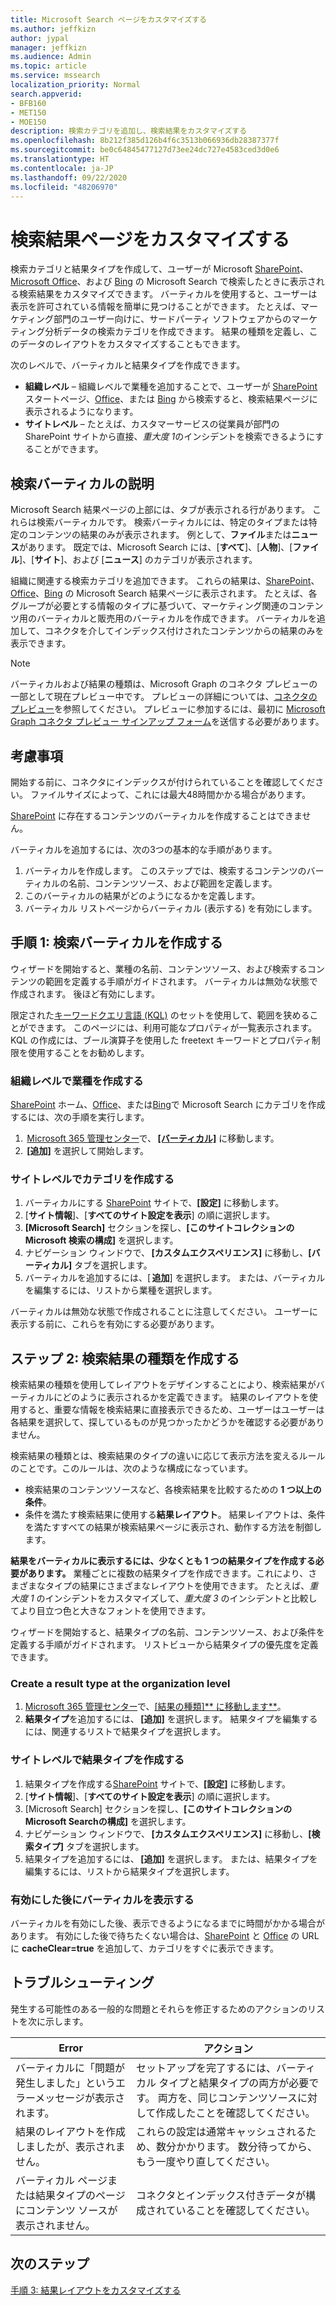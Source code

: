 ```yaml
---
title: Microsoft Search ページをカスタマイズする
ms.author: jeffkizn
author: jypal
manager: jeffkizn
ms.audience: Admin
ms.topic: article
ms.service: mssearch
localization_priority: Normal
search.appverid:
- BFB160
- MET150
- MOE150
description: 検索カテゴリを追加し、検索結果をカスタマイズする
ms.openlocfilehash: 8b212f385d126b4f6c3513b066936db28387377f
ms.sourcegitcommit: be0c64845477127d73ee24dc727e4583ced3d0e6
ms.translationtype: HT
ms.contentlocale: ja-JP
ms.lasthandoff: 09/22/2020
ms.locfileid: "48206970"
---
```

# <a name="customize-the-search-results-page"></a>検索結果ページをカスタマイズする

検索カテゴリと結果タイプを作成して、ユーザーが Microsoft [SharePoint](https://sharepoint.com/)、[Microsoft Office](https://Office.com)、および [Bing](https://bing.com) の Microsoft Search で検索したときに表示される検索結果をカスタマイズできます。 バーティカルを使用すると、ユーザーは表示を許可されている情報を簡単に見つけることができます。 たとえば、マーケティング部門のユーザー向けに、サードパーティ ソフトウェアからのマーケティング分析データの検索カテゴリを作成できます。 結果の種類を定義し、このデータのレイアウトをカスタマイズすることもできます。  

次のレベルで、バーティカルと結果タイプを作成できます。

- **組織レベル** – 組織レベルで業種を追加することで、ユーザーが [SharePoint](https://sharepoint.com/) スタートページ、[Office](https://Office.com)、または [Bing](https://bing.com) から検索すると、検索結果ページに表示されるようになります。
- **サイトレベル** – たとえば、カスタマーサービスの従業員が部門の SharePoint サイトから直接、*重大度 1*のインシデントを検索できるようにすることができます。

## <a name="search-verticals-explained"></a>検索バーティカルの説明

Microsoft Search 結果ページの上部には、タブが表示される行があります。 これらは検索バーティカルです。 検索バーティカルには、特定のタイプまたは特定のコンテンツの結果のみが表示されます。 例として、**ファイル**または**ニュース**があります。 既定では、Microsoft Search には、[**すべて**]、[**人物**]、[**ファイル**]、[**サイト**]、および [**ニュース**] のカテゴリが表示されます。  

組織に関連する検索カテゴリを追加できます。 これらの結果は、[SharePoint](https://sharepoint.com/)、[Office](https://Office.com)、[Bing](https://bing.com) の Microsoft Search 結果ページに表示されます。 たとえば、各グループが必要とする情報のタイプに基づいて、マーケティング関連のコンテンツ用のバーティカルと販売用のバーティカルを作成できます。 バーティカルを追加して、コネクタを介してインデックス付けされたコンテンツからの結果のみを表示できます。  

>[!NOTE]
> バーティカルおよび結果の種類は、Microsoft Graph のコネクタ プレビューの一部として現在プレビュー中です。 プレビューの詳細については、[コネクタのプレビュー](connectors-preview.md)を参照してください。 プレビューに参加するには、最初に [Microsoft Graph コネクタ プレビュー サインアップ フォーム](https://forms.office.com/Pages/ResponsePage.aspx?id=v4j5cvGGr0GRqy180BHbRxWYgu82J_RFnMMATAS6_chUNVYwNU1CMDNZUDBSSDZKWVo2RDJDRjRLQi4u)を送信する必要があります。

## <a name="things-to-consider"></a>考慮事項

開始する前に、コネクタにインデックスが付けられていることを確認してください。 ファイルサイズによって、これには最大48時間かかる場合があります。

[SharePoint](https://sharepoint.com/) に存在するコンテンツのバーティカルを作成することはできません。

バーティカルを追加するには、次の3つの基本的な手順があります。

1. バーティカルを作成します。 このステップでは、検索するコンテンツのバーティカルの名前、コンテンツソース、および範囲を定義します。
2. このバーティカルの結果がどのようになるかを定義します。  
3. バーティカル リストページからバーティカル (表示する) を有効にします。

## <a name="step-1-create-the-search-vertical"></a>手順 1: 検索バーティカルを作成する

ウィザードを開始すると、業種の名前、コンテンツソース、および検索するコンテンツの範囲を定義する手順がガイドされます。 バーティカルは無効な状態で作成されます。 後ほど有効にします。

限定された[キーワードクエリ言語 (KQL)](https://docs.microsoft.com/sharepoint/dev/general-development/keyword-query-language-kql-syntax-reference) のセットを使用して、範囲を狭めることができます。 このページには、利用可能なプロパティが一覧表示されます。 KQL の作成には、ブール演算子を使用した freetext キーワードとプロパティ制限を使用することをお勧めします。

### <a name="create-a-vertical-at-the-organization-level"></a>組織レベルで業種を作成する

[SharePoint](https://sharepoint.com/) ホーム、[Office](https://Office.com)、または[Bing](https://bing.com)で Microsoft Search にカテゴリを作成するには、次の手順を実行します。 

1.  [Microsoft 365 管理センター](https://admin.microsoft.com)で、 [**[バーティカル]**](https://admin.microsoft.com/Adminportal/Home#/MicrosoftSearch/verticals) に移動します。
1.  **[追加]** を選択して開始します。  

### <a name="create-a-vertical-at-the-site-level"></a>サイトレベルでカテゴリを作成する

1. バーティカルにする [SharePoint](https://sharepoint.com/) サイトで、**[設定]** に移動します。
1. [**サイト情報**]、[**すべてのサイト設定を表示**] の順に選択します。
1. **[Microsoft Search]** セクションを探し、**[このサイトコレクションの Microsoft 検索の構成]** を選択します。
1. ナビゲーション ウィンドウで、 **[カスタムエクスペリエンス]** に移動し、**[バーティカル]** タブを選択します。
1. バーティカルを追加するには、[ **追加**] を選択します。
  または、バーティカルを編集するには、リストから業種を選択します。

バーティカルは無効な状態で作成されることに注意してください。 ユーザーに表示する前に、これらを有効にする必要があります。

## <a name="step-2-create-the-result-types"></a>ステップ 2: 検索結果の種類を作成する

検索結果の種類を使用してレイアウトをデザインすることにより、検索結果がバーティカルにどのように表示されるかを定義できます。 結果のレイアウトを使用すると、重要な情報を検索結果に直接表示できるため、ユーザーはユーザーは各結果を選択して、探しているものが見つかったかどうかを確認する必要がありません。

検索結果の種類とは、検索結果のタイプの違いに応じて表示方法を変えるルールのことです。このルールは、次のような構成になっています。

- 検索結果のコンテンツソースなど、各検索結果を比較するための **1 つ以上の条件**。  
- 条件を満たす検索結果に使用する**結果レイアウト**。 結果レイアウトは、条件を満たすすべての結果が検索結果ページに表示され、動作する方法を制御します。

**結果をバーティカルに表示するには、少なくとも 1 つの結果タイプを作成する必要があります。** 業種ごとに複数の結果タイプを作成できます。これにより、さまざまなタイプの結果にさまざまなレイアウトを使用できます。 たとえば、*重大度 1* のインシデントをカスタマイズして、*重大度 3* のインシデントと比較してより目立つ色と大きなフォントを使用できます。

ウィザードを開始すると、結果タイプの名前、コンテンツソース、および条件を定義する手順がガイドされます。 リストビューから結果タイプの優先度を定義できます。
  
### <a name="create-a-result-type-at-the-organization-level"></a>Create a result type at the organization level

1. [Microsoft 365 管理センター](https://admin.microsoft.com)で、[[結果の種類]** に移動します**](https://admin.microsoft.com/Adminportal/Home#/MicrosoftSearch/resulttypes)。
1. **結果タイプ**を追加するには、 **[追加]** を選択します。 結果タイプを編集するには、関連するリストで結果タイプを選択します。

### <a name="create-a-results-type-at-the-site-level"></a>サイトレベルで結果タイプを作成する

1. 結果タイプを作成する[SharePoint](https://sharepoint.com/) サイトで、**[設定]** に移動します。
1. [**サイト情報**]、[**すべてのサイト設定を表示**] の順に選択します。
1. [Microsoft Search] セクションを探し、**[このサイトコレクションのMicrosoft Searchの構成]** を選択します。
1. ナビゲーション ウィンドウで、 **[カスタムエクスペリエンス]** に移動し、**[検索タイプ]** タブを選択します。
1. 結果タイプを追加するには、 **[追加]** を選択します。  または、結果タイプを編集するには、リストから結果タイプを選択します。

### <a name="view-the-vertical-after-its-enabled"></a>有効にした後にバーティカルを表示する

バーティカルを有効にした後、表示できるようになるまでに時間がかかる場合があります。 有効にした後で待ちたくない場合は、[SharePoint](https://sharepoint.com/) と [Office](https://Office.com) の URL に **cacheClear=true** を追加して、カテゴリをすぐに表示できます。

## <a name="troubleshooting"></a>トラブルシューティング

発生する可能性のある一般的な問題とそれらを修正するためのアクションのリストを次に示します。

|Error  |アクション  |
|---------|---------|
| バーティカルに「問題が発生しました」というエラーメッセージが表示されます。 | セットアップを完了するには、バーティカル タイプと結果タイプの両方が必要です。 両方を、同じコンテンツソースに対して作成したことを確認してください。 |
| 結果のレイアウトを作成しましたが、表示されません。 | これらの設定は通常キャッシュされるため、数分かかります。 数分待ってから、もう一度やり直してください。        |
| バーティカル ページまたは結果タイプのページにコンテンツ ソースが表示されません。 | コネクタとインデックス付きデータが構成されていることを確認してください。   |

## <a name="next-steps"></a>次のステップ

[手順 3: 結果レイアウトをカスタマイズする](customize-results-layout.md)
